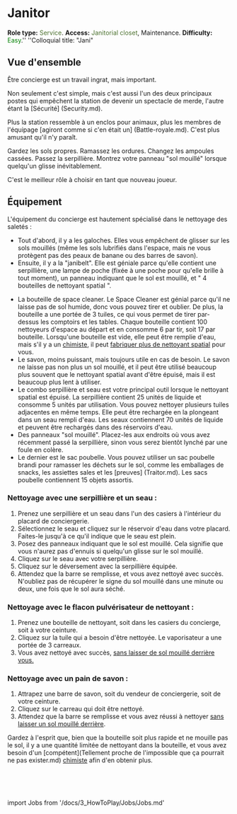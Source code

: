 # Janitor
**Role type:** <font color="#4e7331">Service</font>. **Access:** <font color="#4e7331">Janitorial closet</font>, Maintenance. **Difficulty:** <font color="Green">Easy</font>.'' ''Colloquial title: "Jani"


## Vue d'ensemble

Être concierge est un travail ingrat, mais important.

Non seulement c'est simple, mais c'est aussi l'un des deux principaux postes qui empêchent la station de devenir un spectacle de merde, l'autre étant la [Sécurité] (Security.md).

Plus la station ressemble à un enclos pour animaux, plus les membres de l'équipage [agiront comme si c'en était un] (Battle-royale.md).
C'est plus amusant qu'il n'y paraît.

Gardez les sols propres. Ramassez les ordures.
Changez les ampoules cassées. Passez la serpillière.
 Montrez votre panneau "sol mouillé" lorsque quelqu'un glisse inévitablement.

C'est le meilleur rôle à choisir en tant que nouveau joueur.

## Équipement

L'équipement du concierge est hautement spécialisé dans le nettoyage des saletés :

- Tout d'abord, il y a les galoches. Elles vous empêchent de glisser sur les sols mouillés (même les sols lubrifiés dans l'espace, mais ne vous protègent pas des peaux de banane ou des barres de savon).
- Ensuite, il y a la "janibelt". Elle est géniale parce qu'elle contient une serpillière, une lampe de poche (fixée à une poche pour qu'elle brille à tout moment), un panneau indiquant que le sol est mouillé, et " 4 bouteilles de nettoyant spatial ".

* La bouteille de space cleaner. Le Space Cleaner est génial parce qu'il ne laisse pas de sol humide, donc vous pouvez tirer et oublier. De plus, la bouteille a une portée de 3 tuiles, ce qui vous permet de tirer par-dessus les comptoirs et les tables. Chaque bouteille contient 100 nettoyeurs d'espace au départ et en consomme 6 par tir, soit 17 par bouteille. Lorsqu'une bouteille est vide, elle peut être remplie d'eau, mais s'il y a un [chimiste](Chemist.md), il peut [fabriquer plus de nettoyant spatial](Chemistry.md) pour vous.
* Le savon, moins puissant, mais toujours utile en cas de besoin. Le savon ne laisse pas non plus un sol mouillé, et il peut être utilisé beaucoup plus souvent que le nettoyant spatial avant d'être épuisé, mais il est beaucoup plus lent à utiliser.
* Le combo serpillière et seau est votre principal outil lorsque le nettoyant spatial est épuisé. La serpillière contient 25 unités de liquide et consomme 5 unités par utilisation. Vous pouvez nettoyer plusieurs tuiles adjacentes en même temps. Elle peut être rechargée en la plongeant dans un seau rempli d'eau. Les seaux contiennent 70 unités de liquide et peuvent être rechargés dans des réservoirs d'eau.
* Des panneaux "sol mouillé". Placez-les aux endroits où vous avez récemment passé la serpillière, sinon vous serez bientôt lynché par une foule en colère.
* Le dernier est le sac poubelle. Vous pouvez utiliser un sac poubelle brandi pour ramasser les déchets sur le sol, comme les emballages de snacks, les assiettes sales et les [preuves] (Traitor.md). Les sacs poubelle contiennent 15 objets assortis.

### Nettoyage avec une serpillière et un seau :

1. Prenez une serpillière et un seau dans l'un des casiers à l'intérieur du placard de conciergerie.
2. Sélectionnez le seau et cliquez sur le réservoir d'eau dans votre placard. Faites-le jusqu'à ce qu'il indique que le seau est plein.
4. Posez des panneaux indiquant que le sol est mouillé. Cela signifie que vous n'aurez pas d'ennuis si quelqu'un glisse sur le sol mouillé.
5. Cliquez sur le seau avec votre serpillière.
6. Cliquez sur le déversement avec la serpillière équipée.
7. Attendez que la barre se remplisse, et vous avez nettoyé avec succès. N'oubliez pas de récupérer le signe du sol mouillé dans une minute ou deux, une fois que le sol aura séché.

### Nettoyage avec le flacon pulvérisateur de nettoyant :

1. Prenez une bouteille de nettoyant, soit dans les casiers du concierge, soit à votre ceinture.
2. Cliquez sur la tuile qui a besoin d'être nettoyée. Le vaporisateur a une portée de 3 carreaux.
4. Vous avez nettoyé avec succès, <u>sans laisser de sol mouillé derrière vous.</u>


### Nettoyage avec un pain de savon :

1. Attrapez une barre de savon, soit du vendeur de conciergerie, soit de votre ceinture.
2. Cliquez sur le carreau qui doit être nettoyé.
3. Attendez que la barre se remplisse et vous avez réussi à nettoyer <u>sans laisser un sol mouillé derrière</u>.


Gardez à l'esprit que, bien que la bouteille soit plus rapide et ne mouille pas le sol, il y a une quantité limitée de nettoyant dans la bouteille, et vous avez besoin d'un [compétent](Tellement proche de l'impossible que ça pourrait ne pas exister.md) [chimiste](chimiste.md) afin d'en obtenir plus.

  <br/>
<br/>
<br/>

import Jobs from '/docs/3_HowToPlay/Jobs/Jobs.md'

<Jobs />

